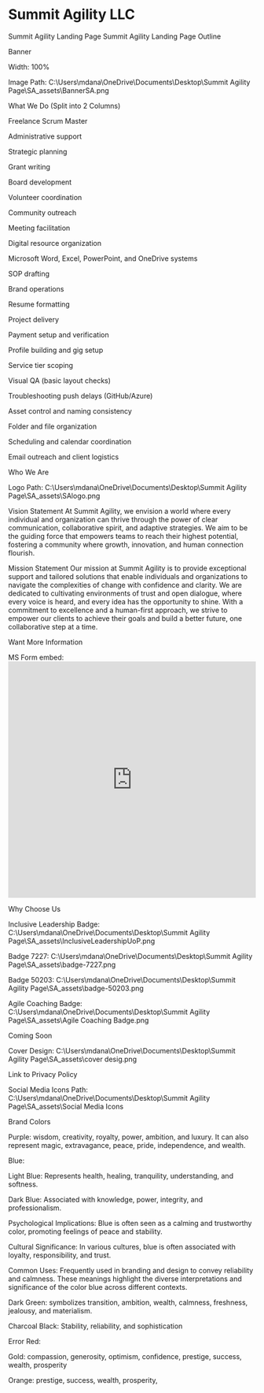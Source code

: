 # Summit Agility LLC
Summit Agility Landing Page
Summit Agility Landing Page Outline

Banner

Width: 100%

Image Path: C:\\Users\\mdana\\OneDrive\\Documents\\Desktop\\Summit Agility Page\\SA_assets\\BannerSA.png

What We Do (Split into 2 Columns)

Freelance Scrum Master

Administrative support

Strategic planning

Grant writing

Board development

Volunteer coordination

Community outreach

Meeting facilitation

Digital resource organization

Microsoft Word, Excel, PowerPoint, and OneDrive systems

SOP drafting

Brand operations

Resume formatting

Project delivery

Payment setup and verification

Profile building and gig setup

Service tier scoping

Visual QA (basic layout checks)

Troubleshooting push delays (GitHub/Azure)

Asset control and naming consistency

Folder and file organization

Scheduling and calendar coordination

Email outreach and client logistics

Who We Are

Logo Path: C:\\Users\\mdana\\OneDrive\\Documents\\Desktop\\Summit Agility Page\\SA_assets\\SAlogo.png

Vision Statement At Summit Agility, we envision a world where every individual and organization can thrive through the power of clear communication, collaborative spirit, and adaptive strategies. We aim to be the guiding force that empowers teams to reach their highest potential, fostering a community where growth, innovation, and human connection flourish.

Mission Statement Our mission at Summit Agility is to provide exceptional support and tailored solutions that enable individuals and organizations to navigate the complexities of change with confidence and clarity. We are dedicated to cultivating environments of trust and open dialogue, where every voice is heard, and every idea has the opportunity to shine. With a commitment to excellence and a human-first approach, we strive to empower our clients to achieve their goals and build a better future, one collaborative step at a time.

Want More Information

MS Form embed: <iframe width="640px" height="480px" src="https://forms.office.com/r/Lz3TP0R37S" frameborder="0" marginwidth="0" marginheight="0" style="border: none; max-width:100%; max-height:100vh" allowfullscreen webkitallowfullscreen mozallowfullscreen msallowfullscreen> </iframe>

Why Choose Us

Inclusive Leadership Badge: C:\\Users\\mdana\\OneDrive\\Documents\\Desktop\\Summit Agility Page\\SA_assets\\InclusiveLeadershipUoP.png

Badge 7227: C:\\Users\\mdana\\OneDrive\\Documents\\Desktop\\Summit Agility Page\\SA_assets\\badge-7227.png

Badge 50203: C:\\Users\\mdana\\OneDrive\\Documents\\Desktop\\Summit Agility Page\\SA_assets\\badge-50203.png

Agile Coaching Badge: C:\\Users\\mdana\\OneDrive\\Documents\\Desktop\\Summit Agility Page\\SA_assets\\Agile Coaching Badge.png

Coming Soon

Cover Design: C:\\Users\\mdana\\OneDrive\\Documents\\Desktop\\Summit Agility Page\\SA_assets\\cover desig.png

Link to Privacy Policy

Social Media Icons Path: C:\\Users\\mdana\\OneDrive\\Documents\\Desktop\\Summit Agility Page\\SA_assets\\Social Media Icons

Brand Colors

Purple: wisdom, creativity, royalty, power, ambition, and luxury. It can also represent magic, extravagance, peace, pride, independence, and wealth.

Blue:

Light Blue: Represents health, healing, tranquility, understanding, and softness.

Dark Blue: Associated with knowledge, power, integrity, and professionalism.

Psychological Implications: Blue is often seen as a calming and trustworthy color, promoting feelings of peace and stability.

Cultural Significance: In various cultures, blue is often associated with loyalty, responsibility, and trust.

Common Uses: Frequently used in branding and design to convey reliability and calmness. These meanings highlight the diverse interpretations and significance of the color blue across different contexts.

Dark Green: symbolizes transition, ambition, wealth, calmness, freshness, jealousy, and materialism.

Charcoal Black: Stability, reliability, and sophistication

Error Red:

Gold: compassion, generosity, optimism, confidence, prestige, success, wealth, prosperity

Orange: prestige, success, wealth, prosperity,
